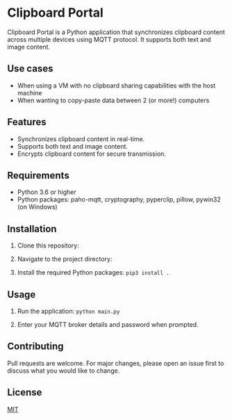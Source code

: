 # Clipboard Portal

Clipboard Portal is a Python application that synchronizes clipboard content across multiple devices using MQTT protocol. It supports both text and image content.

## Use cases

- When using a VM with no clipboard sharing capabilities with the host machine
- When wanting to copy-paste data between 2 (or more!) computers

## Features

- Synchronizes clipboard content in real-time.
- Supports both text and image content.
- Encrypts clipboard content for secure transmission.

## Requirements

- Python 3.6 or higher
- Python packages: paho-mqtt, cryptography, pyperclip, pillow, pywin32 (on Windows)

## Installation

1. Clone this repository:

2. Navigate to the project directory:

3. Install the required Python packages:
`pip3 install .`

## Usage

1. Run the application:
`python main.py`

2. Enter your MQTT broker details and password when prompted.

## Contributing

Pull requests are welcome. For major changes, please open an issue first to discuss what you would like to change.

## License

[MIT](https://choosealicense.com/licenses/mit/)